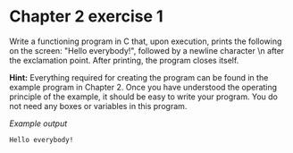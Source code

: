 # Chapter 2 exercise 1

Write a functioning program in C that, upon execution, prints the following on the screen: "Hello everybody!", followed by a newline character \n after the exclamation point. After printing, the program closes itself.

**Hint:**
Everything required for creating the program can be found in the example program in Chapter 2. Once you have understood the operating principle of the example, it should be easy to write your program. You do not need any boxes or variables in this program.

_Example output_

```
Hello everybody!
```